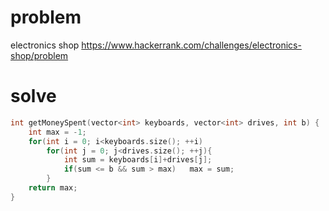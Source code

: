 # problem
electronics shop
https://www.hackerrank.com/challenges/electronics-shop/problem

# solve
```c++
int getMoneySpent(vector<int> keyboards, vector<int> drives, int b) {
    int max = -1;
    for(int i = 0; i<keyboards.size(); ++i)
        for(int j = 0; j<drives.size(); ++j){
            int sum = keyboards[i]+drives[j];
            if(sum <= b && sum > max)   max = sum;
        }
    return max;
}
```
